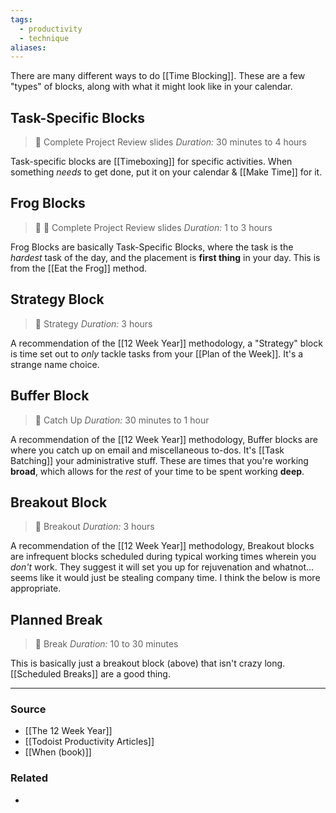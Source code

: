 ```yaml
---
tags:
  - productivity
  - technique
aliases:
---
```

There are many different ways to do [[Time Blocking]]. These are a few "types" of blocks, along with what it might look like in your calendar.

## Task-Specific Blocks

> 📅 Complete Project Review slides
> *Duration:* 30 minutes to 4 hours

Task-specific blocks are [[Timeboxing]] for specific activities. When something *needs* to get done, put it on your calendar & [[Make Time]] for it. 

## Frog Blocks

> 📅 🐸 Complete Project Review slides
> *Duration:* 1 to 3 hours

Frog Blocks are basically Task-Specific Blocks, where the task is the *hardest* task of the day, and the placement is **first thing** in your day. This is from the [[Eat the Frog]] method.
## Strategy Block

> 📅 Strategy
> *Duration:* 3 hours

A recommendation of the [[12 Week Year]] methodology, a "Strategy" block is time set out to *only* tackle tasks from your [[Plan of the Week]]. It's a strange name choice. 

## Buffer Block

> 📅 Catch Up
> *Duration:* 30 minutes to 1 hour

A recommendation of the [[12 Week Year]] methodology, Buffer blocks are where you catch up on email and miscellaneous to-dos. It's [[Task Batching]] your administrative stuff. These are times that you're working **broad**, which allows for the *rest* of your time to be spent working **deep**.

## Breakout Block

> 📅 Breakout
> *Duration:* 3 hours

A recommendation of the [[12 Week Year]] methodology, Breakout blocks are infrequent blocks scheduled during typical working times wherein you *don't* work. They suggest it will set you up for rejuvenation and whatnot... seems like it would just be stealing company time. I think the below is more appropriate.

## Planned Break

> 📅 Break
> *Duration:* 10 to 30 minutes

This is basically just a breakout block (above) that isn't crazy long. [[Scheduled Breaks]] are a good thing. 

****
### Source
- [[The 12 Week Year]]
- [[Todoist Productivity Articles]]
- [[When (book)]]
### Related
- 